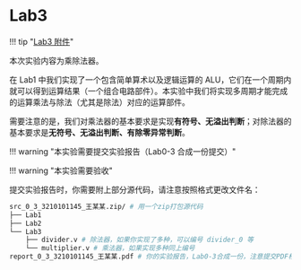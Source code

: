 # Lab3

<!-- !!! danger "本实验并未 release，内容随时都会变化。个人水平有限，如您发现文档中的疏漏欢迎 Issue！" -->

!!! tip "[Lab3 附件](https://pan.zju.edu.cn/share/fcf9e3f17e35887d2d20394fd4)"

本次实验内容为乘除法器。

在 Lab1 中我们实现了一个包含简单算术以及逻辑运算的 ALU，它们在一个周期内就可以得到运算结果（一个组合电路部件）。本实验中我们将实现多周期才能完成的运算乘法与除法（尤其是除法）对应的运算部件。

需要注意的是，我们对乘法器的基本要求是实现**有符号、无溢出判断**；对除法器的基本要求是**无符号、无溢出判断、有除零异常判断**。

!!! warning "本实验需要提交实验报告（Lab0-3 合成一份提交）"

!!! warning "本实验需要验收"

提交实验报告时，你需要附上部分源代码，请注意按照格式更改文件名：

```bash
src_0_3_3210101145_王某某.zip/ # 用一个zip打包源代码
├── Lab1
├── Lab2
└── Lab3
    ├── divider.v # 除法器，如果你实现了多种，可以编号 divider_0 等
    └── multiplier.v # 乘法器，如果实现多种同上编号
report_0_3_3210101145_王某某.pdf # 你的实验报告，Lab0-3合成一份，注意提交PDF格式
```
